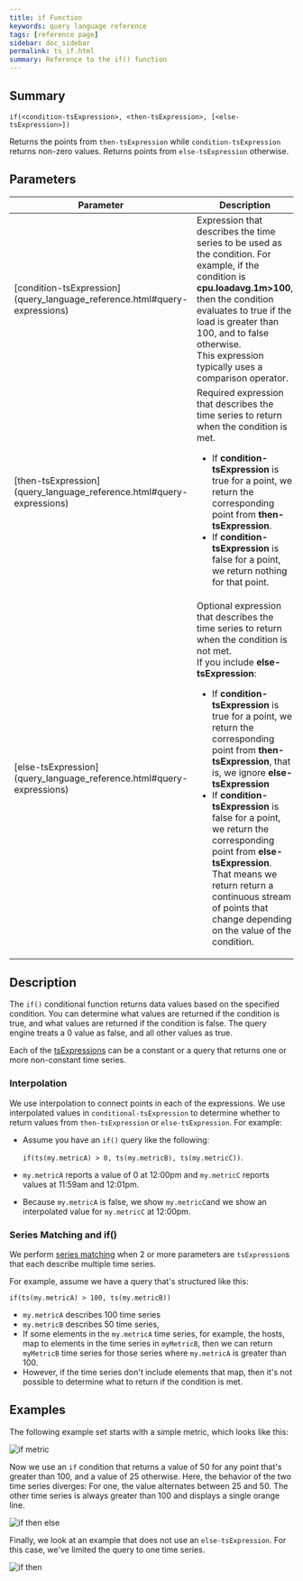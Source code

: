 ```yaml
---
title: if Function
keywords: query language reference
tags: [reference page]
sidebar: doc_sidebar
permalink: ts_if.html
summary: Reference to the if() function
---
```

## Summary
```
if(<condition-tsExpression>, <then-tsExpression>, [<else-tsExpression>])
```

Returns the points from `then-tsExpression` while `condition-tsExpression` returns non-zero values.
Returns points from `else-tsExpression` otherwise.

## Parameters
<table>
<tbody>
<thead>
<tr><th width="20%">Parameter</th><th width="80%">Description</th></tr>
</thead>
<tr><td markdown="span"> [condition-tsExpression](query_language_reference.html#query-expressions)</td>
<td>Expression that describes the time series to be used as the condition. For example, if the condition is <strong>cpu.loadavg.1m>100</strong>, then the condition evaluates to true if the load is greater than 100, and to false otherwise.<br />
This expression typically uses a comparison operator.</td></tr>
<tr><td markdown="span"> [then-tsExpression](query_language_reference.html#query-expressions)</td>
<td>Required expression that describes the time series to return when the condition is met.
<ul>
<li>If <strong>condition-tsExpression</strong> is true for a point, we return the corresponding point from  <strong>then-tsExpression</strong>.</li>
<li>If <strong>condition-tsExpression</strong> is false for a point, we return nothing for that point. </li>
</ul></td></tr>
<tr><td markdown="span"> [else-tsExpression](query_language_reference.html#query-expressions)</td>
<td>Optional expression that describes the time series to return when the condition is not met. <br />
If you include <strong>else-tsExpression</strong>:
<ul><li>If <strong>condition-tsExpression</strong> is true for a point, we return the corresponding point from <strong>then-tsExpression</strong>, that is, we ignore <strong>else-tsExpression</strong></li>
<li>If <strong>condition-tsExpression</strong> is false for a point, we return the corresponding point from <strong>else-tsExpression</strong>. That means we return return a continuous stream of points that change depending on the value of the condition.</li></ul>
 </td></tr>
</tbody>
</table>

## Description
The `if()` conditional function returns data values based on the specified condition. You can determine what values are returned if the condition is true, and what values are returned if the condition is false. The query engine treats a 0 value as false, and all other values as true.

Each of the [tsExpressions](query_language_reference.html#query-expressions) can be a constant or a query that returns one or more non-constant time series.

### Interpolation

We use interpolation to connect points in each of the expressions. We use interpolated values in `conditional-tsExpression` to determine whether to return values from `then-tsExpression` or `else-tsExpression`. For example:

* Assume you have an `if()` query like the following:

  `if(ts(my.metricA) > 0, ts(my.metricB), ts(my.metricC))`.

* `my.metricA` reports a value of 0 at 12:00pm and `my.metricC` reports values at 11:59am and 12:01pm.
* Because `my.metricA` is false, we show `my.metricC`and we show an interpolated value for `my.metricC` at 12:00pm.

### Series Matching and if()

We perform [series matching](query_language_series_matching.html) when 2 or more parameters are `tsExpression`s that each describe multiple time series.

For example, assume we have a query that's structured like this:

`if(ts(my.metricA) > 100, ts(my.metricB))`

* `my.metricA` describes 100 time series
* `my.metricB` describes 50 time series,
* If some elements in the `my.metricA` time series, for example, the hosts, map to elements in the time series in `myMetricB`, then we can return `myMetricB` time series for those series where `my.metricA` is greater than 100.
* However, if the time series don't include elements that map, then it's not possible to determine what to return if the condition is met.

## Examples

The following example set starts with a simple metric, which looks like this:

![if metric](images/ts_if_metric.png)

Now we use an `if` condition that returns a value of 50 for any point that's greater than 100, and a value of 25 otherwise. Here, the behavior of the two time series diverges: For one, the value alternates between 25 and 50. The other time series is always greater than 100 and displays a single orange line.

![if then else](images/ts_if_then_else.png)

Finally, we look at an example that does not use an `else-tsExpression`. For this case, we've limited the query to one time series.

![if then](images/ts_if_then.png)

